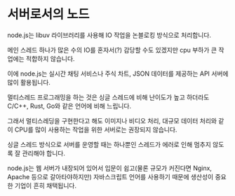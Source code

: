# 서버로서의 노드

node.js는 libuv 라이브러리를 사용해 IO 작업을 논블로킹 방식으로 처리합니다.

메인 스레드 하나가 많은 수의 IO를 혼자서(?) 감당할 수도 있겠지만 cpu 부하가 큰 작업에는 적합하지 않습니다.

이에 node.js는 실시간 채팅 서비스나 주식 차트, JSON 데이터를 제공하는 API 서버에 많이 활용됩니다.

멀티스레드 프로그래밍을 하는 것은 싱글 스레드에 비해 난이도가 높고 하더라도 C/C++, Rust, Go와 같은 언어에 비해 느립니다.

그래서 멀티스레딩을 구현한다고 해도 이미지나 비디오 처리, 대규모 데이터 처리와 같이 CPU를 많이 사용하는 작업을 위한 서버로는 권장되지 않습니다.

싱글 스레드 방식으로 서버를 운영할 때는 하나뿐인 스레드가 에러로 인해 멈추지 않도록 잘 관리해야 합니다.

node.js는 웹 서버가 내장되어 있어서 입문이 쉽고(물론 규모가 커진다면 Nginx, Apache 등으로 갈아타야하지만) 자바스크립트 언어를 사용하기 때문에 생산성이 중요한 기업이 흔히 채택됩니다.
